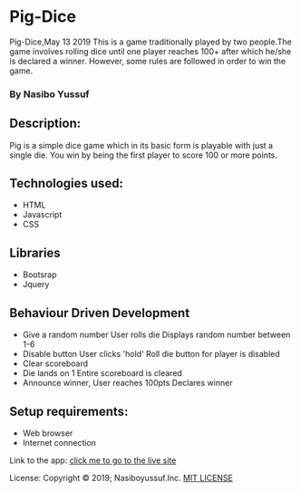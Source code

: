 # Pig-Dice
Pig-Dice,May 13 2019
This is a game traditionally played by two people.The game involves rolling dice until one player reaches 100+ after which he/she is declared a winner. However, some rules are followed in order to win the game.
### By Nasibo Yussuf

## Description:
Pig is a simple dice game which in its basic form is playable with just a single die. You win by being the first player to score 100 or more points.

## Technologies used:
* HTML
* Javascript
* CSS

## Libraries
* Bootsrap
* Jquery

 ## Behaviour Driven Development
 * Give a random number	User rolls die	Displays random number between 1-6
 * Disable button	User clicks 'hold'	Roll die button for player is disabled
 * Clear scoreboard
 * 	Die lands on 1	Entire scoreboard is cleared
 * Announce winner,	User reaches 100pts	Declares winner
 




## Setup requirements:
* Web browser
* Internet connection


Link to the app:
[click me to go to the live site](https://nasiboyussuf.github.io/Pig-dice/)

License:
Copyright © 2019; Nasiboyussuf.Inc. [MIT LICENSE](https://github.com/Nasiboyussuf/Pig-dice/blob/master/Licence)